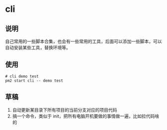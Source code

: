 # cli

## 说明

自己常用的一些脚本合集，也会有一些常用的工具，后面可以添加一些脚本，可以自动安装某些工具，替换环境等。

## 使用

```shell
# cli demo test
pm2 start cli -- demo test
```

## 草稿

1. 自动更新某目录下所有项目的当前分支对应的项目代码
2. 搞一个命令，类似于 init，把所有电脑开机要做的事情做一遍，比如拉代码啥的

